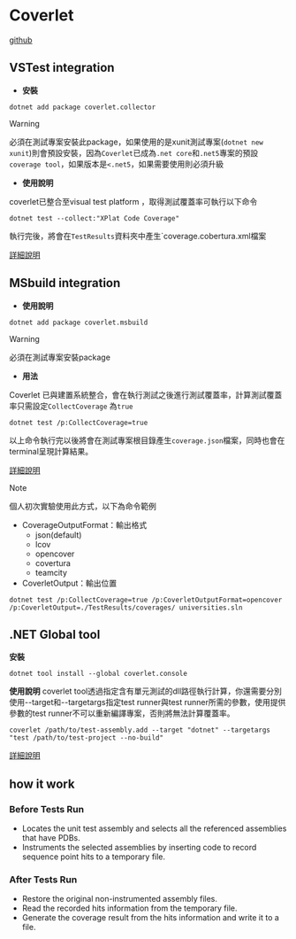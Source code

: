 # Coverlet

[github](https://github.com/coverlet-coverage/coverlet)

## VSTest integration
- **安裝**
````cli
dotnet add package coverlet.collector
````
> [!WARNING]
> 必須在測試專案安裝此package，如果使用的是xunit測試專案(`dotnet new xunit`)則會預設安裝，因為`Coverlet`已成為`.net core`和`.net5`專案的預設`coverage tool`，如果版本是`<.net5`，如果需要使用則必須升級

- **使用說明**

coverlet已整合至visual test platform ，取得測試覆蓋率可執行以下命令
```dotnetcli
dotnet test --collect:"XPlat Code Coverage"
```
執行完後，將會在`TestResults`資料夾中產生`coverage.cobertura.xml檔案

[詳細說明](https://github.com/coverlet-coverage/coverlet/blob/master/Documentation/VSTestIntegration.md)

## MSbuild integration

- **使用說明**
```dotnetcli
dotnet add package coverlet.msbuild
```
> [!WARNING]
> 必須在測試專案安裝package


- **用法**

Coverlet 已與建置系統整合，會在執行測試之後進行測試覆蓋率，計算測試覆蓋率只需設定`CollectCoverage` 為`true`

```dotnetcli
dotnet test /p:CollectCoverage=true
```
以上命令執行完以後將會在測試專案根目錄產生`coverage.json`檔案，同時也會在terminal呈現計算結果。

[詳細說明](https://github.com/coverlet-coverage/coverlet/blob/master/Documentation/MSBuildIntegration.md)

> [!NOTE]
> 個人初次實驗使用此方式，以下為命令範例
- CoverageOutputFormat：輸出格式
    - json(default)
    - lcov
    - opencover
    - covertura
    - teamcity
- CoverletOutput：輸出位置
```dotnetcli
dotnet test /p:CollectCoverage=true /p:CoverletOutputFormat=opencover /p:CoverletOutput=./TestResults/coverages/ universities.sln
```

## .NET Global tool

**安裝**
```dotnetcli
dotnet tool install --global coverlet.console
```

**使用說明**
coverlet tool透過指定含有單元測試的dll路徑執行計算，你還需要分別使用--target和--targetargs指定test runner與test runner所需的參數，使用提供參數的test runner不可以重新編譯專案，否則將無法計算覆蓋率。
```dotnetcli
coverlet /path/to/test-assembly.add --target "dotnet" --targetargs "test /path/to/test-project --no-build"
```

[詳細說明](https://github.com/coverlet-coverage/coverlet/blob/master/Documentation/GlobalTool.md)

## how it work

### Before Tests Run
- Locates the unit test assembly and selects all the referenced assemblies that have PDBs.
- Instruments the selected assemblies by inserting code to record sequence point hits to a temporary file.
### After Tests Run
- Restore the original non-instrumented assembly files.
- Read the recorded hits information from the temporary file.
- Generate the coverage result from the hits information and write it to a file.
